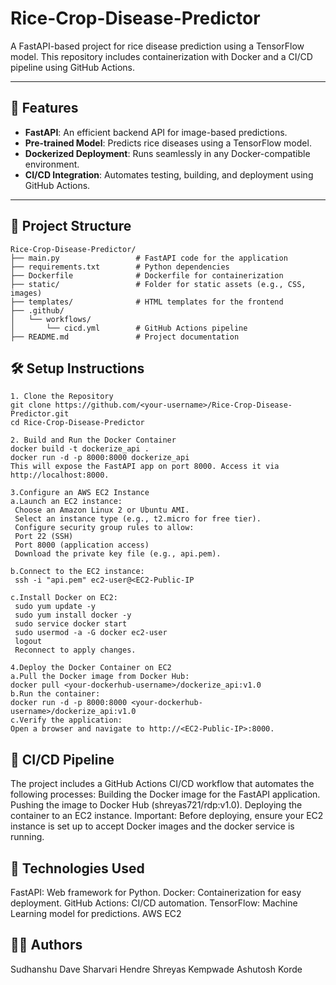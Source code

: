 # Rice-Crop-Disease-Predictor

A FastAPI-based project for rice disease prediction using a TensorFlow model. This repository includes containerization with Docker and a CI/CD pipeline using GitHub Actions.

---

## 🚀 Features
- **FastAPI**: An efficient backend API for image-based predictions.
- **Pre-trained Model**: Predicts rice diseases using a TensorFlow model.
- **Dockerized Deployment**: Runs seamlessly in any Docker-compatible environment.
- **CI/CD Integration**: Automates testing, building, and deployment using GitHub Actions.

---

## 📂 Project Structure

```plaintext
Rice-Crop-Disease-Predictor/
├── main.py                 # FastAPI code for the application
├── requirements.txt        # Python dependencies
├── Dockerfile              # Dockerfile for containerization
├── static/                 # Folder for static assets (e.g., CSS, images)
├── templates/              # HTML templates for the frontend
├── .github/
│   └── workflows/
│       └── cicd.yml        # GitHub Actions pipeline
├── README.md               # Project documentation
```

## 🛠️ Setup Instructions
```
1. Clone the Repository
git clone https://github.com/<your-username>/Rice-Crop-Disease-Predictor.git
cd Rice-Crop-Disease-Predictor

2. Build and Run the Docker Container
docker build -t dockerize_api .
docker run -d -p 8000:8000 dockerize_api
This will expose the FastAPI app on port 8000. Access it via http://localhost:8000.

3.Configure an AWS EC2 Instance
a.Launch an EC2 instance:
 Choose an Amazon Linux 2 or Ubuntu AMI.
 Select an instance type (e.g., t2.micro for free tier).
 Configure security group rules to allow:
 Port 22 (SSH)
 Port 8000 (application access)
 Download the private key file (e.g., api.pem).

b.Connect to the EC2 instance:
 ssh -i "api.pem" ec2-user@<EC2-Public-IP

c.Install Docker on EC2:
 sudo yum update -y
 sudo yum install docker -y
 sudo service docker start
 sudo usermod -a -G docker ec2-user
 logout
 Reconnect to apply changes.

4.Deploy the Docker Container on EC2
a.Pull the Docker image from Docker Hub:
docker pull <your-dockerhub-username>/dockerize_api:v1.0
b.Run the container:
docker run -d -p 8000:8000 <your-dockerhub-username>/dockerize_api:v1.0
c.Verify the application:
Open a browser and navigate to http://<EC2-Public-IP>:8000.
```


## 🔄 CI/CD Pipeline
The project includes a GitHub Actions CI/CD workflow that automates the following processes:
Building the Docker image for the FastAPI application.
Pushing the image to Docker Hub (shreyas721/rdp:v1.0).
Deploying the container to an EC2 instance.
Important: Before deploying, ensure your EC2 instance is set up to accept Docker images and the docker service is running.

## 🧰 Technologies Used
FastAPI: Web framework for Python.
Docker: Containerization for easy deployment.
GitHub Actions: CI/CD automation.
TensorFlow: Machine Learning model for predictions.
AWS EC2

## 👨‍💻 Authors
Sudhanshu Dave
Sharvari Hendre
Shreyas Kempwade
Ashutosh Korde
